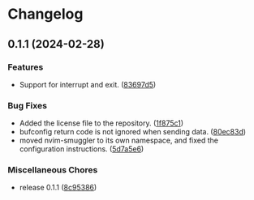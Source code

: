 # Changelog

## 0.1.1 (2024-02-28)


### Features

* Support for interrupt and exit. ([83697d5](https://github.com/Klafyvel/nvim-smuggler/commit/83697d5ff81081f282b1d1e44fceba23b36803b9))


### Bug Fixes

* Added the license file to the repository. ([1f875c1](https://github.com/Klafyvel/nvim-smuggler/commit/1f875c143cc62d6c9bdd32749fdc3004dbe33109))
* bufconfig return code is not ignored when sending data. ([80ec83d](https://github.com/Klafyvel/nvim-smuggler/commit/80ec83d87021015312ee86dafe0b2a4ac606bb8a))
* moved nvim-smuggler to its own namespace, and fixed the configuration instructions. ([5d7a5e6](https://github.com/Klafyvel/nvim-smuggler/commit/5d7a5e6bbd1d4ef1d2d804a9f002cf74fa198588))


### Miscellaneous Chores

* release 0.1.1 ([8c95386](https://github.com/Klafyvel/nvim-smuggler/commit/8c9538604a897dad5c5b3b652633ed9fbc92f55c))
